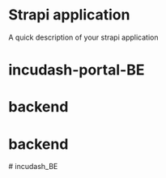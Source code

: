 # Strapi application

A quick description of your strapi application
# incudash-portal-BE
# backend
# backend
#   i n c u d a s h _ B E  
 